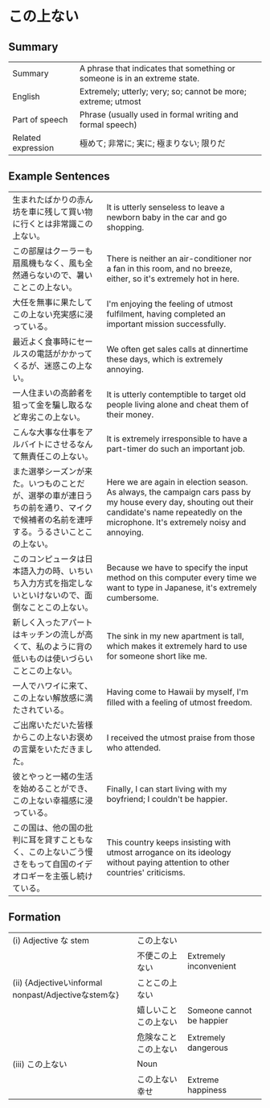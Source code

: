 # この上ない

## Summary

<table><tr>   <td>Summary</td>   <td>A phrase that indicates that something or someone is in an extreme state.</td></tr><tr>   <td>English</td>   <td>Extremely; utterly; very; so; cannot be more; extreme; utmost</td></tr><tr>   <td>Part of speech</td>   <td>Phrase (usually used in formal writing and formal speech)</td></tr><tr>   <td>Related expression</td>   <td>極めて; 非常に; 実に; 極まりない; 限りだ</td></tr></table>

## Example Sentences

<table><tr>   <td>生まれたばかりの赤ん坊を車に残して買い物に行くとは非常識この上ない。</td>   <td>It is utterly senseless to leave a newborn baby in the car and go shopping.</td></tr><tr>   <td>この部屋はクーラーも扇風機もなく、風も全然通らないので、暑いことこの上ない。</td>   <td>There is neither an air-conditioner nor a fan in this room, and no breeze, either, so it's extremely hot in here.</td></tr><tr>   <td>大任を無事に果たしてこの上ない充実感に浸っている。</td>   <td>I'm enjoying the feeling of utmost fulfilment, having completed an important mission successfully.</td></tr><tr>   <td>最近よく食事時にセールスの電話がかかってくるが、迷惑この上ない。</td>   <td>We often get sales calls at dinnertime these days, which is extremely annoying.</td></tr><tr>   <td>一人住まいの高齢者を狙って金を騙し取るなど卑劣この上ない。</td>   <td>It is utterly contemptible to target old people living alone and cheat them of their money.</td></tr><tr>   <td>こんな大事な仕事をアルバイトにさせるなんて無責任この上ない。</td>   <td>It is extremely irresponsible to have a part-timer do such an important job.</td></tr><tr>   <td>また選挙シーズンが来た。いつものことだが、選挙の車が連日うちの前を通り、マイクで候補者の名前を連呼する。うるさいことこの上ない。</td>   <td>Here we are again in election season. As always, the campaign cars pass by my house every day, shouting out their candidate's name repeatedly on the microphone. It's extremely noisy and annoying.</td></tr><tr>   <td>このコンピュータは日本語入力の時、いちいち入力方式を指定しないといけないので、面倒なことこの上ない。</td>   <td>Because we have to specify the input method on this computer every time we want to type in Japanese, it's extremely cumbersome.</td></tr><tr>   <td>新しく入ったアパートはキッチンの流しが高くて、私のように背の低いものは使いづらいことこの上ない。</td>   <td>The sink in my new apartment is tall, which makes it extremely hard to use for someone short like me.</td></tr><tr>   <td>一人でハワイに来て、この上ない解放感に満たされている。</td>   <td>Having come to Hawaii by myself, I'm ﬁlled with a feeling of utmost freedom.</td></tr><tr>   <td>ご出席いただいた皆様からこの上ないお褒めの言葉をいただきました。</td>   <td>I received the utmost praise from those who attended.</td></tr><tr>   <td>彼とやっと一緒の生活を始めることができ、この上ない幸福感に浸っている。</td>   <td>Finally, I can start living with my boyfriend; I couldn't be happier.</td></tr><tr>   <td>この国は、他の国の批判に耳を貸すこともなく、この上ないごう慢さをもって自国のイデオロギーを主張し続けている。</td>   <td>This country keeps insisting with utmost arrogance on its ideology without paying attention to other countries' criticisms.</td></tr></table>

## Formation

<table class="table"><tbody><tr class="tr head"><td class="td"><span class="numbers">(i)</span> <span class="bold">Adjective な stem</span></td><td class="td"><span class="concept">この上ない</span></td><td class="td"></td></tr><tr class="tr"><td class="td"></td><td class="td"><span>不便</span><span class="concept">この上ない</span></td><td class="td"><span>Extremely inconvenient</span></td></tr><tr class="tr head"><td class="td"><span class="numbers">(ii)</span> <span class="bold">{Adjectiveいinformal nonpast/Adjectiveなstemな}</span></td><td class="td"><span>こと</span><span class="concept">この上ない</span></td><td class="td"></td></tr><tr class="tr"><td class="td"></td><td class="td"><span>嬉しいこと</span><span class="concept">この上ない</span></td><td class="td"><span>Someone cannot be happier</span></td></tr><tr class="tr"><td class="td"></td><td class="td"><span>危険なこと</span><span class="concept">この上ない</span></td><td class="td"><span>Extremely dangerous</span></td></tr><tr class="tr head"><td class="td"><span class="numbers">(iii)</span> <span class="concept">この上ない</span></td><td class="td"><span>Noun</span></td><td class="td"></td></tr><tr class="tr"><td class="td"></td><td class="td"><span class="concept">この上ない</span><span>幸せ</span></td><td class="td"><span>Extreme happiness</span></td></tr></tbody></table>

